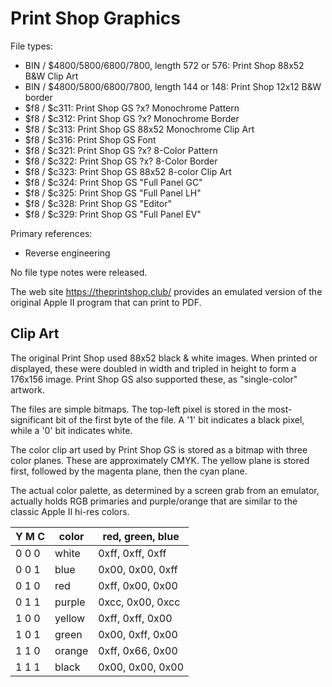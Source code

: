 # Print Shop Graphics #

File types:
 - BIN / $4800/5800/6800/7800, length 572 or 576: Print Shop 88x52 B&W Clip Art
 - BIN / $4800/5800/6800/7800, length 144 or 148: Print Shop 12x12 B&W border
 - $f8 / $c311: Print Shop GS ?x? Monochrome Pattern
 - $f8 / $c312: Print Shop GS ?x? Monochrome Border
 - $f8 / $c313: Print Shop GS 88x52 Monochrome Clip Art
 - $f8 / $c316: Print Shop GS Font
 - $f8 / $c321: Print Shop GS ?x? 8-Color Pattern
 - $f8 / $c322: Print Shop GS ?x? 8-Color Border
 - $f8 / $c323: Print Shop GS 88x52 8-color Clip Art
 - $f8 / $c324: Print Shop GS "Full Panel GC"
 - $f8 / $c325: Print Shop GS "Full Panel LH"
 - $f8 / $c328: Print Shop GS "Editor"
 - $f8 / $c329: Print Shop GS "Full Panel EV"

Primary references:
 - Reverse engineering

No file type notes were released.

The web site https://theprintshop.club/ provides an emulated version of the original Apple II
program that can print to PDF.

## Clip Art ##

The original Print Shop used 88x52 black & white images.  When printed or displayed, these were
doubled in width and tripled in height to form a 176x156 image.  Print Shop GS also supported
these, as "single-color" artwork.

The files are simple bitmaps.  The top-left pixel is stored in the most-significant bit of the
first byte of the file.  A '1' bit indicates a black pixel, while a '0' bit indicates white.

The color clip art used by Print Shop GS is stored as a bitmap with three color planes.  These
are approximately CMYK.  The yellow plane is stored first, followed by the magenta plane, then
the cyan plane.

The actual color palette, as determined by a screen grab from an emulator, actually holds RGB
primaries and purple/orange that are similar to the classic Apple II hi-res colors.

Y M C | color  | red, green, blue
----- | ------ | ----------------
0 0 0 | white  | 0xff, 0xff, 0xff
0 0 1 | blue   | 0x00, 0x00, 0xff
0 1 0 | red    | 0xff, 0x00, 0x00
0 1 1 | purple | 0xcc, 0x00, 0xcc
1 0 0 | yellow | 0xff, 0xff, 0x00
1 0 1 | green  | 0x00, 0xff, 0x00
1 1 0 | orange | 0xff, 0x66, 0x00
1 1 1 | black  | 0x00, 0x00, 0x00
